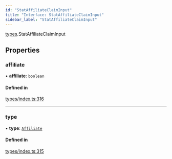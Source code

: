 ```yaml
---
id: "StatAffiliateClaimInput"
title: "Interface: StatAffiliateClaimInput"
sidebar_label: "StatAffiliateClaimInput"
---
```


[types](../../../modules/Types/Types.md).StatAffiliateClaimInput

## Properties

### affiliate

• **affiliate**: `boolean`

#### Defined in

[types/index.ts:316](https://github.com/PolymeshAssociation/polymesh-sdk/blob/91c2d2d8/src/types/index.ts#L316)

___

### type

• **type**: [`Affiliate`](../../../enums/Types/ClaimType/ClaimType.md#affiliate)

#### Defined in

[types/index.ts:315](https://github.com/PolymeshAssociation/polymesh-sdk/blob/91c2d2d8/src/types/index.ts#L315)
